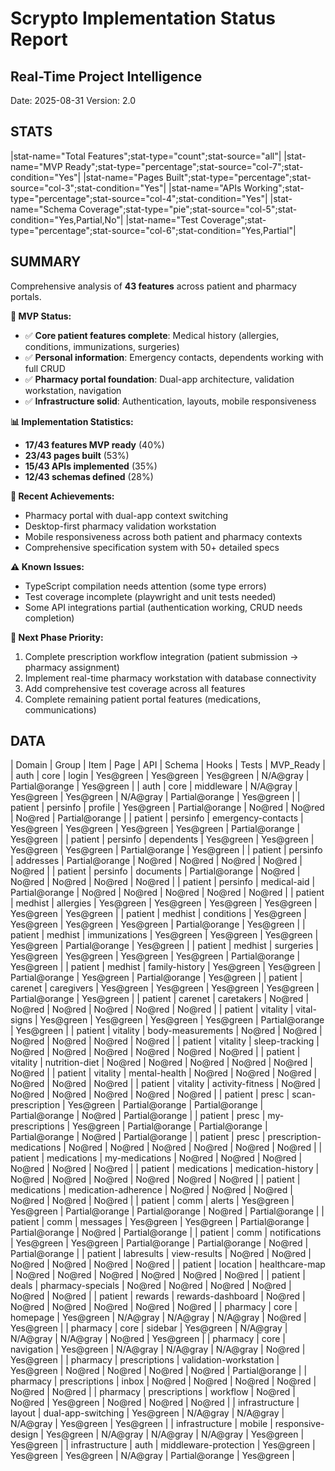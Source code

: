 # Scrypto Implementation Status Report
## Real-Time Project Intelligence
Date: 2025-08-31
Version: 2.0

## STATS
|stat-name="Total Features";stat-type="count";stat-source="all"|
|stat-name="MVP Ready";stat-type="percentage";stat-source="col-7";stat-condition="Yes"|
|stat-name="Pages Built";stat-type="percentage";stat-source="col-3";stat-condition="Yes"|
|stat-name="APIs Working";stat-type="percentage";stat-source="col-4";stat-condition="Yes"|
|stat-name="Schema Coverage";stat-type="pie";stat-source="col-5";stat-condition="Yes,Partial,No"|
|stat-name="Test Coverage";stat-type="percentage";stat-source="col-6";stat-condition="Yes,Partial"|

## SUMMARY
Comprehensive analysis of **43 features** across patient and pharmacy portals.

**🎯 MVP Status:**
- ✅ **Core patient features complete**: Medical history (allergies, conditions, immunizations, surgeries)
- ✅ **Personal information**: Emergency contacts, dependents working with full CRUD
- ✅ **Pharmacy portal foundation**: Dual-app architecture, validation workstation, navigation
- ✅ **Infrastructure solid**: Authentication, layouts, mobile responsiveness

**📊 Implementation Statistics:**
- **17/43 features MVP ready** (40%)
- **23/43 pages built** (53%)
- **15/43 APIs implemented** (35%)
- **12/43 schemas defined** (28%)

**🚀 Recent Achievements:**
- Pharmacy portal with dual-app context switching
- Desktop-first pharmacy validation workstation
- Mobile responsiveness across both patient and pharmacy contexts
- Comprehensive specification system with 50+ detailed specs

**⚠️ Known Issues:**
- TypeScript compilation needs attention (some type errors)
- Test coverage incomplete (playwright and unit tests needed)
- Some API integrations partial (authentication working, CRUD needs completion)

**🎯 Next Phase Priority:**
1. Complete prescription workflow integration (patient submission → pharmacy assignment)
2. Implement real-time pharmacy workstation with database connectivity
3. Add comprehensive test coverage across all features
4. Complete remaining patient portal features (medications, communications)

## DATA
| Domain | Group | Item | Page | API | Schema | Hooks | Tests | MVP_Ready |
| auth | core | login | Yes@green | Yes@green | Yes@green | N/A@gray | Partial@orange | Yes@green |
| auth | core | middleware | N/A@gray | Yes@green | Yes@green | N/A@gray | Partial@orange | Yes@green |
| patient | persinfo | profile | Yes@green | Partial@orange | No@red | No@red | No@red | Partial@orange |
| patient | persinfo | emergency-contacts | Yes@green | Yes@green | Yes@green | Yes@green | Partial@orange | Yes@green |
| patient | persinfo | dependents | Yes@green | Yes@green | Yes@green | Yes@green | Partial@orange | Yes@green |
| patient | persinfo | addresses | Partial@orange | No@red | No@red | No@red | No@red | No@red |
| patient | persinfo | documents | Partial@orange | No@red | No@red | No@red | No@red | No@red |
| patient | persinfo | medical-aid | Partial@orange | No@red | No@red | No@red | No@red | No@red |
| patient | medhist | allergies | Yes@green | Yes@green | Yes@green | Yes@green | Yes@green | Yes@green |
| patient | medhist | conditions | Yes@green | Yes@green | Yes@green | Yes@green | Partial@orange | Yes@green |
| patient | medhist | immunizations | Yes@green | Yes@green | Yes@green | Yes@green | Partial@orange | Yes@green |
| patient | medhist | surgeries | Yes@green | Yes@green | Yes@green | Yes@green | Partial@orange | Yes@green |
| patient | medhist | family-history | Yes@green | Yes@green | Partial@orange | Yes@green | Partial@orange | Yes@green |
| patient | carenet | caregivers | Yes@green | Yes@green | Yes@green | Yes@green | Partial@orange | Yes@green |
| patient | carenet | caretakers | No@red | No@red | No@red | No@red | No@red | No@red |
| patient | vitality | vital-signs | Yes@green | Yes@green | Yes@green | Yes@green | Partial@orange | Yes@green |
| patient | vitality | body-measurements | No@red | No@red | No@red | No@red | No@red | No@red |
| patient | vitality | sleep-tracking | No@red | No@red | No@red | No@red | No@red | No@red |
| patient | vitality | nutrition-diet | No@red | No@red | No@red | No@red | No@red | No@red |
| patient | vitality | mental-health | No@red | No@red | No@red | No@red | No@red | No@red |
| patient | vitality | activity-fitness | No@red | No@red | No@red | No@red | No@red | No@red |
| patient | presc | scan-prescription | Yes@green | Partial@orange | Partial@orange | Partial@orange | No@red | Partial@orange |
| patient | presc | my-prescriptions | Yes@green | Partial@orange | Partial@orange | Partial@orange | No@red | Partial@orange |
| patient | presc | prescription-medications | No@red | No@red | No@red | No@red | No@red | No@red |
| patient | medications | my-medications | No@red | No@red | No@red | No@red | No@red | No@red |
| patient | medications | medication-history | No@red | No@red | No@red | No@red | No@red | No@red |
| patient | medications | medication-adherence | No@red | No@red | No@red | No@red | No@red | No@red |
| patient | comm | alerts | Yes@green | Yes@green | Partial@orange | Partial@orange | No@red | Partial@orange |
| patient | comm | messages | Yes@green | Yes@green | Partial@orange | Partial@orange | No@red | Partial@orange |
| patient | comm | notifications | Yes@green | Yes@green | Partial@orange | Partial@orange | No@red | Partial@orange |
| patient | labresults | view-results | No@red | No@red | No@red | No@red | No@red | No@red |
| patient | location | healthcare-map | No@red | No@red | No@red | No@red | No@red | No@red |
| patient | deals | pharmacy-specials | No@red | No@red | No@red | No@red | No@red | No@red |
| patient | rewards | rewards-dashboard | No@red | No@red | No@red | No@red | No@red | No@red |
| pharmacy | core | homepage | Yes@green | N/A@gray | N/A@gray | N/A@gray | No@red | Yes@green |
| pharmacy | core | sidebar | Yes@green | N/A@gray | N/A@gray | N/A@gray | No@red | Yes@green |
| pharmacy | core | navigation | Yes@green | N/A@gray | N/A@gray | N/A@gray | No@red | Yes@green |
| pharmacy | prescriptions | validation-workstation | Yes@green | No@red | No@red | No@red | No@red | Partial@orange |
| pharmacy | prescriptions | inbox | No@red | No@red | No@red | No@red | No@red | No@red |
| pharmacy | prescriptions | workflow | No@red | No@red | Yes@green | No@red | No@red | No@red |
| infrastructure | layout | dual-app-switching | Yes@green | N/A@gray | N/A@gray | N/A@gray | Yes@green | Yes@green |
| infrastructure | mobile | responsive-design | Yes@green | N/A@gray | N/A@gray | N/A@gray | Yes@green | Yes@green |
| infrastructure | auth | middleware-protection | Yes@green | Yes@green | Yes@green | N/A@gray | Partial@orange | Yes@green |
